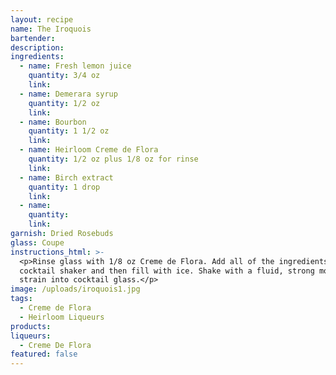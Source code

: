 ```yaml
---
layout: recipe
name: The Iroquois
bartender:
description:
ingredients:
  - name: Fresh lemon juice
    quantity: 3/4 oz
    link:
  - name: Demerara syrup
    quantity: 1/2 oz
    link:
  - name: Bourbon
    quantity: 1 1/2 oz
    link:
  - name: Heirloom Creme de Flora
    quantity: 1/2 oz plus 1/8 oz for rinse
    link:
  - name: Birch extract
    quantity: 1 drop
    link:
  - name:
    quantity:
    link:
garnish: Dried Rosebuds
glass: Coupe
instructions_html: >-
  <p>Rinse glass with 1/8 oz Creme de Flora. Add all of the ingredients to a
  cocktail shaker and then fill with ice. Shake with a fluid, strong motion and
  strain into cocktail glass.</p>
image: /uploads/iroquois1.jpg
tags:
  - Creme de Flora
  - Heirloom Liqueurs
products:
liqueurs: 
  - Creme De Flora
featured: false
---
```



